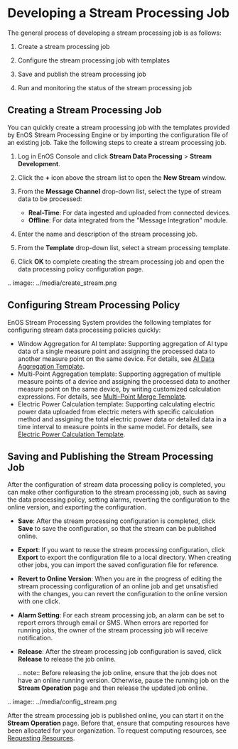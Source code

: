 # Developing a Stream Processing Job

The general process of developing a stream processing job is as follows:

1. Create a stream processing job

2. Configure the stream processing job with templates

3. Save and publish the stream processing job

4. Run and monitoring the status of the stream processing job

## Creating a Stream Processing Job

You can quickly create a stream processing job with the templates provided by EnOS Stream Processing Engine or by importing the configuration file of an existing job. Take the following steps to create a stream processing job.

1. Log in EnOS Console and click **Stream Data Processing** > **Stream Development**.

2. Click the **+** icon above the stream list to open the **New Stream** window.

3. From the **Message Channel** drop-down list, select the type of stream data to be processed:

   - **Real-Time**: For data ingested and uploaded from connected devices.
   - **Offline**: For data integrated from the "Message Integration" module.

4. Enter the name and description of the stream processing job.

5. From the **Template** drop-down list, select a stream processing template.

6. Click **OK** to complete creating the stream processing job and open the data processing policy configuration page.

.. image:: ../media/create_stream.png

## Configuring Stream Processing Policy

EnOS Stream Processing System provides the following templates for configuring stream data processing policies quickly:

- Window Aggregation for AI template: Supporting aggregation of AI type data of a single measure point and assigning the processed data to another measure point on the same device. For details, see [AI Data Aggregation Template](../learn/ai_template_overview).  
- Multi-Point Aggregation template: Supporting aggregation of multiple measure points of a device and assigning the processed data to another measure point on the same device, by writing customized calculation expressions. For details, see [Multi-Point Merge Template](../learn/multi_point_overview).
- Electric Power Calculation template: Supporting calculating electric power data uploaded from electric meters with specific calculation method and assigning the total electric power data or detailed data in a time interval to measure points in the same model. For details, see [Electric Power Calculation Template](../learn/pi_template_overview).

## Saving and Publishing the Stream Processing Job

After the configuration of stream data processing policy is completed, you can make other configuration to the stream processing job, such as saving the data processing policy, setting alarms, reverting the configuration to the online version, and exporting the configuration.

- **Save**: After the stream processing configuration is completed, click **Save** to save the configuration, so that the stream can be published online.

- **Export**: If you want to reuse the stream processing configuration, click **Export** to export the configuration file to a local directory. When creating other jobs, you can import the saved configuration file for reference.

- **Revert to Online Version**: When you are in the progress of editing the stream processing configuration of an online job and get unsatisfied with the changes, you can revert the configuration to the online version with one click.

- **Alarm Setting**: For each stream processing job, an alarm can be set to report errors through email or SMS. When errors are reported for running jobs, the owner of the stream processing job will receive notification.

- **Release**: After the stream processing job configuration is saved, click **Release** to release the job online.

  .. note:: Before releasing the job online, ensure that the job does not have an online running version. Otherwise, pause the running job on the **Stream Operation** page and then release the updated job online.

.. image:: ../media/config_stream.png

After the stream processing job is published online, you can start it on the **Stream Operation** page. Before that, ensure that computing resources have been allocated for your organization. To request computing resources, see [Requesting Resources](/docs/enos/en/latest/resourcemanagement/getstarted.html). 
